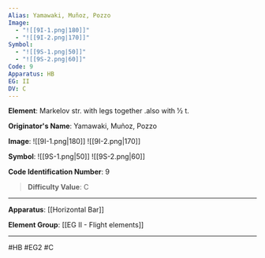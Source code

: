 ```yaml
---
Alias: Yamawaki, Muñoz, Pozzo
Image:
  - "![[9I-1.png|180]]"
  - "![[9I-2.png|170]]"
Symbol:
  - "![[9S-1.png|50]]"
  - "![[9S-2.png|60]]"
Code: 9
Apparatus: HB
EG: II
DV: C
---
```

**Element**: Markelov str. with legs together .also with 1⁄2 t.

**Originator's Name**: Yamawaki, Muñoz, Pozzo

**Image**:
![[9I-1.png|180]]
![[9I-2.png|170]]

**Symbol**:
![[9S-1.png|50]]
![[9S-2.png|60]]

**Code Identification Number**: 9

>**Difficulty Value**: C

___
**Apparatus**: [[Horizontal Bar]]

**Element Group**: [[EG II - Flight elements]]
___
#HB #EG2 #C
